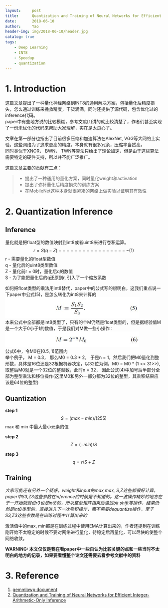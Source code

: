 ```yaml
---
layout:     post
title:      Quantization and Training of Neural Networks for Efficient Integer-Arithmetic-Only Inference 笔记
date:       2018-06-10
author:     Yao
header-img: img/2018-06-10/header.jpg
catalog: true
tags:
    - Deep Learning
    - INT8
    - Speedup
    - quantization
---
```


# 1. Introduction  
这篇文章提出了一种量化神经网络到INT8的通用解决方案，包括量化后精度损失，怎么通过训练来挽救精度，干货满满，同时还提供了源代码，包含优化过的inference代码。  
paper中有些地方说的比较模糊，参考文献[1]讲的就比较清楚了，作者们甚至实现了一份未优化的代码来帮助大家理解，实在是太良心了。  

文章在第一部分也指出了目前很多压缩和加速算法在AlexNet, VGG等大网络上实验，这些网络为了追求更高的精度，本身就有很多冗余，压缩率当然高。  
同时类似于XNOR， BWN， TWN等算法只给出了理论加速，但是由于这些算法需要特定的硬件支持，所以并不能广泛推广。  

这篇文章主要的贡献有三点：  
> - 提出了一种通用的量化方案，同时量化weight和activation  
> - 提出了弥补量化后精度损失的训练方案  
> - 在MobileNet这种本身就很紧凑的网络上做实验以证明其有效性  

# 2. Quantization Inference  

## Inference  
量化就是把float型的数值映射到int8或者uint8来进行卷积运算。
$$
r = S(q - Z) ------------------ (1)
$$
r - 需要量化的float型数值  
q - 量化后的uint8类型数值  
Z - 量化前r = 0时，量化后q的数值  
S - 为了能把量化后的q还原到r, 引入了一个缩放系数  

如何把float类型的乘法用int8替代，paper中的公式写的很明白，这我们重点说一下paper中公式(5)，是怎么转化为int8来计算的  
![formula5](/img/2018-06-10/formula5.jpg)  
本来公式中全部都是int8类型了，只有的个M仍然是float类型的，但是据经验值M是一个大于0小于1的数值，于是我们对M做一些小操作：  
![formula6](/img/2018-06-10/formula6.jpg)  
公式6中，令M0在[0.5, 1)范围内  
举个例子， M = 0.3， 那么M0 = 0.3 * 2， 于是n = 1，然后我们把M0量化到整形数，具体是16位还是32根据机器决定，以32位为例，M0 = M0 * (1 << 31>>),取整后M0就是一个32位的整型数，此时n = 32， 因此公式(4)中加号后半部分全部为整型乘法和移位操作(这里M0和另外一部分都为32位的整型，其乘积结果应该是64位的整型)  

## Quantization  

**step 1** 
$$
S = (max - min)/(255)
$$
max 和 min 中最大最小元素的值  

**step 2**  
$$
Z = (-min)/S
$$  

**step 3**  
$$
q = r/S + Z
$$

## Training

*大家可能还有另外一个疑惑，weight和input的max,max, S,Z这些都很好计算，paper中S3,Z3这些参数在inference的时候是不知道的。这一波操作精妙的地方在于一开始就假设r3也是int8的，所以整型矩阵相乘后通过bit shift等操作，结果仍然是int8类型的，直接进入下一次卷积操作，而不需要dequantize操作，至于S3,Z3这些参数是在训练过程中计算出来的*

激活值中的max, min都是在训练过程中使用EMA计算出来的，作者还提到在训练刚开始不太稳定的时候不要对网络进行量化，待稳定后再量化，可以尽快的使整个网络收敛。

**WARNING: 本文仅仅是我在看paper中一些自认为比较关键的点和一些当时不太明白的地方的记录，如果要看懂整个论文还需要去看参考文献中的资料**


# 3. Reference  
1. [gemmlowp document](https://github.com/google/gemmlowp/tree/master/doc)  
2. [Quantization and Training of Neural Networks for Efficient
Integer-Arithmetic-Only Inference](https://arxiv.org/pdf/1712.05877.pdf)
